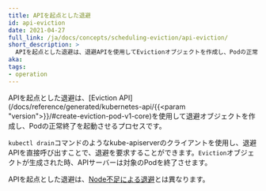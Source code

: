 ```yaml
---
title: APIを起点とした退避
id: api-eviction
date: 2021-04-27
full_link: /ja/docs/concepts/scheduling-eviction/api-eviction/
short_description: >
  APIを起点とした退避は、退避APIを使用してEvictionオブジェクトを作成し、Podの正常終了を起動させるプロセスです。
aka:
tags:
- operation
---
```

APIを起点とした退避は、[Eviction API](/docs/reference/generated/kubernetes-api/{{<param "version">}}/#create-eviction-pod-v1-core)を使用して退避オブジェクトを作成し、Podの正常終了を起動させるプロセスです。


<!--more-->

`kubectl drain`コマンドのようなkube-apiserverのクライアントを使用し、退避APIを直接呼び出すことで、退避を要求することができます。`Eviction`オブジェクトが生成された時、APIサーバーは対象のPodを終了させます。

APIを起点とした退避は、[Node不足による退避](/docs/concepts/scheduling-eviction/eviction/#kubelet-eviction)とは異なります。
